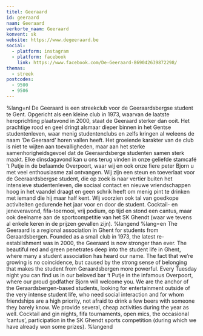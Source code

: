 ```yaml
---
titel: Geeraard
id: geeraard
naam: Geeraard
verkorte_naam: Geeraard
konvent: sk
website: https://www.degeeraard.be
social:
  - platform: instagram
  - platform: facebook
    link: https://www.facebook.com/De-Geeraard-869042639872298/
themas:
  - streek
postcodes:
  - 9500
  - 9506
---
```


%lang=nl 
De Geeraard is een streekclub voor de Geeraardsbergse student te Gent.
Opgericht als een kleine club in 1973, waarvan de laatste heroprichting plaatsvond in 2000, staat de Geeraard sterker dan ooit. Het prachtige rood en geel dringt alsmaar dieper binnen in het Gentse studentenleven, waar menig studentenclubs en zelfs kringen al weleens de naam ‘De Geeraard’ horen vallen heeft. Het groeiende karakter van de club is niet te wijten aan toevalligheden, maar aan het sterke samenhorigheidsgevoel dat de Geeraardsberge studenten samen sterk maakt. Elke dinsdagavond kan u ons terug vinden in onze geliefde stamcafé ’t Putje in de befaamde Overpoort, waar wij en ook onze fiere peter Bjorn u met veel enthousiasme zal ontvangen.
Wij zijn een steun en toeverlaat voor de Geeraardsbergse student, die op zoek is naar vertier buiten het intensieve studentenleven, die sociaal contact en nieuwe vriendschappen hoog in het vaandel draagt en geen schrik heeft om menig pint te drinken met iemand die hij maar half kent.
Wij voorzien ook tal van goedkope activiteiten gedurende het jaar voor en door de student. Cocktail- en jeneveravond, fifa-toernooi, vrij podium, op tijd en stond een cantus, maar ook deelname aan de sportcompetitie van het SK Ghendt (waar we tevens al enkele keren in de prijzen gevallen zijn). 
%langend 
%lang=en 
The Geeraard is a regional association in Ghent for students from Geraardsbergen. Founded as a small club in 1973, the latest re-establishment was in 2000, the Geeraard is now stronger than ever. The beautiful red and green penetrates deep into the student life in Ghent, where many a student association has heard our name. The fact that we’re growing is no coincidence, but caused by the strong sense of belonging that makes the student from Geraardsbergen more powerful. Every Tuesday night you can find us in our beloved bar ‘t Putje in the infamous Overpoort, where our proud godfather Bjorn will welcome you. We are the anchor of the Geraardsbergen-based students, looking for entertainment outside of the very intense student life, who need social interaction and for whom friendships are a high priority, not afraid to drink a few beers with someone they barely know. We provide several, cheap activities during the year as well. Cocktail and gin nights, fifa tournaments, open mics, the occasional ‘cantus’, participation in the SK Ghendt sports competition (during which we have already won some prizes). 
%langend

